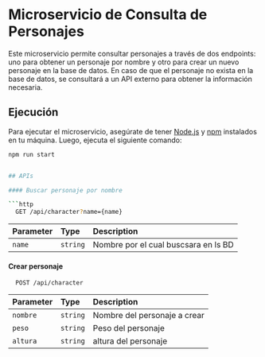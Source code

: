 
# Microservicio de Consulta de Personajes

Este microservicio permite consultar personajes a través de dos endpoints: uno para obtener un personaje por nombre y otro para crear un nuevo personaje en la base de datos. En caso de que el personaje no exista en la base de datos, se consultará a un API externo para obtener la información necesaria.

## Ejecución

Para ejecutar el microservicio, asegúrate de tener [Node.js](https://nodejs.org/) y [npm](https://www.npmjs.com/) instalados en tu máquina. Luego, ejecuta el siguiente comando:

```bash
npm run start


## APIs

#### Buscar personaje por nombre

```http
  GET /api/character?name={name}
```

| Parameter | Type     | Description                |
| :-------- | :------- | :------------------------- |
| `name` | `string` | Nombre por el cual buscsara en ls BD |

#### Crear personaje

```http
  POST /api/character
```

| Parameter | Type     | Description                       |
| :-------- | :------- | :-------------------------------- |
| `nombre`      | `string` | Nombre del personaje a crear |
| `peso`      | `string` | Peso del personaje |
| `altura`      | `string` | altura del personaje |
